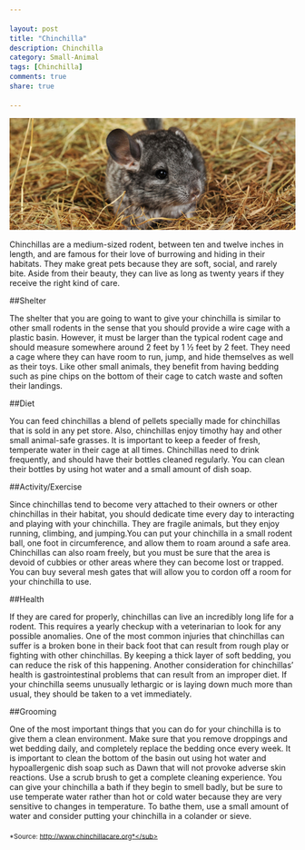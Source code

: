 ```yaml
--- 

layout: post
title: "Chinchilla"
description: Chinchilla
category: Small-Animal
tags: [Chinchilla]
comments: true
share: true

--- 
```


<img src="/images/chinchilla-1.jpg" class="img-post">

Chinchillas are a medium-sized rodent, between ten and twelve inches in length, and are famous for their love of burrowing and hiding in their habitats. They make great pets because they are soft, social, and rarely bite. Aside from their beauty, they can live as long as twenty years if they receive the right kind of care.

##Shelter

The shelter that you are going to want to give your chinchilla is similar to other small rodents in the sense that you should provide a wire cage with a plastic basin. However, it must be larger than the typical rodent cage and should measure somewhere around 2 feet by 1 ½ feet by 2 feet. They need a cage where they can have room to run, jump, and hide themselves as well as their toys. Like other small animals, they benefit from having bedding such as pine chips on the bottom of their cage to catch waste and soften their landings.

##Diet

You can feed chinchillas a blend of pellets specially made for chinchillas that is sold in any pet store. Also, chinchillas enjoy timothy hay and other small animal-safe grasses. It is important to keep a feeder of fresh, temperate water in their cage at all times. Chinchillas need to drink frequently, and should have their bottles cleaned regularly. You can clean their bottles by using hot water and a small amount of dish soap.

##Activity/Exercise 

Since chinchillas tend to become very attached to their owners or other chinchillas in their habitat, you should dedicate time every day to interacting and playing with your chinchilla. They are fragile animals, but they enjoy running, climbing, and jumping.You can put your chinchilla in a small rodent ball, one foot in circumference, and allow them to roam around a safe area. Chinchillas can also roam freely, but you must be sure that the area is devoid of cubbies or other areas where they can become lost or trapped. You can buy several mesh gates that will allow you to cordon off a room 
for your chinchilla to use.

##Health

If they are cared for properly, chinchillas can live an incredibly long life for a rodent. This requires a yearly checkup with a veterinarian to look for any possible anomalies. One of the most common injuries that chinchillas can suffer is a broken bone in their back foot that can result from rough play or fighting with other chinchillas. By keeping a thick layer of soft bedding, you can reduce the risk of this happening. Another consideration for chinchillas’ health is gastrointestinal problems that can result from an improper diet. If your chinchilla seems unusually lethargic or is laying down much more than usual, they should be taken to a vet immediately.

##Grooming

One of the most important things that you can do for your chinchilla is to give them a clean environment. Make sure that you remove droppings and wet bedding daily, and completely replace the bedding once every week. It is important to clean the bottom of the basin out using hot water and hypoallergenic dish soap such as Dawn that will not provoke adverse skin reactions. Use a scrub brush to get a complete cleaning experience. You can give your chinchilla a bath if they begin to smell badly, but be sure to use temperate water rather than hot or cold water because they are very sensitive to changes in temperature. To bathe them, use a small amount of water and consider putting your chinchilla in a colander or sieve.

<sub>*Source: http://www.chinchillacare.org*</sub>